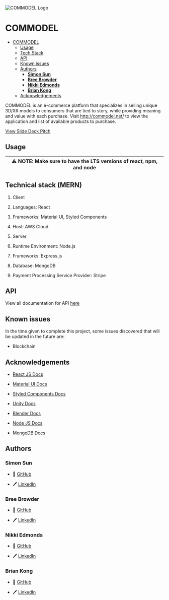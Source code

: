 ![COMMODEL Logo](https://github.com/breebrowder/e-comm_app/blob/main/readme_assets/brand-logo.png)
# COMMODEL
- [COMMODEL](#e-comm)
  - [Usage](#usage)
  - [Tech Stack](#tech-stack)
  - [API](#api-doc)
  - [Known issues](#known-issues)
  - [Authors](#authors)
    - [**Simon Sun**](#simon-sun)
    - [**Bree Browder**](#bree-browder)
    - [**Nikki Edmonds**](#nikki-edmonds)
    - [**Brian Kong**](#brian-kong)
  - [Acknowledgements](#acknowledgements)

COMMODEL is an e-commerce platform that specializes in selling unique 3D/XR models to consumers that are tied to story, while providing meaning and value with each purchase. Visit http://commodel.net/ to view the application and list of available products to purchase. 

[View Slide Deck Pitch](https://docs.google.com/presentation/d/1qHf8PprFeEAJv9dnbnPzH_ZRyZPB8qNeZUF6UC_e6lY/edit?usp=sharing)

## Usage




| ⚠️ NOTE: Make sure to have the LTS versions of react, npm, and node  |
| --- |


## Technical stack (MERN)
1. Client
  1. Languages: React
  2. Frameworks: Material UI, Styled Components
  3. Host: AWS Cloud

2. Server
  1. Runtime Environment: Node.js
  2. Frameworks: Express.js
  3. Database: MongoDB
  4. Payment Processing Service Provider: Stripe

## API
View all documentation for API [here](https://documenter.getpostman.com/view/19797749/UzBgu9oW)


## Known issues
In the time given to complete this project, some issues discovered that will be updated in the future are: 
- Blockchain

## Acknowledgements

* [React JS Docs](https://reactjs.org/docs/getting-started.html)

* [Material UI Docs](https://mui.com/material-ui/getting-started/overview/)

* [Styled Components Docs](https://styled-components.com/docs)

* [Unity Docs](https://docs.unity3d.com/Manual/index.html)

* [Blender Docs](https://docs.blender.org/)

* [Node JS Docs](https://nodejs.org/en/docs/)

* [MongoDB Docs](https://www.mongodb.com/docs/)

## Authors
### **Simon Sun**
* :robot: [GitHub](https://github.com/ssun97)

* :pen: [LinkedIn](https://www.linkedin.com/in/ssun97/)

### **Bree Browder**
* :robot: [GitHub](https://github.com/breebrowder)

* :pen: [LinkedIn](https://www.linkedin.com/in/breebrowder/)

### **Nikki Edmonds**
* :robot: [GitHub](https://github.com/NikkiE-dev)

* :pen: [LinkedIn](https://www.linkedin.com/in/nikki-edmonds-developer/)

### **Brian Kong**
* :robot: [GitHub](https://github.com/rkbrian)

* :pen: [LinkedIn](https://www.linkedin.com/in/ran-kong/)